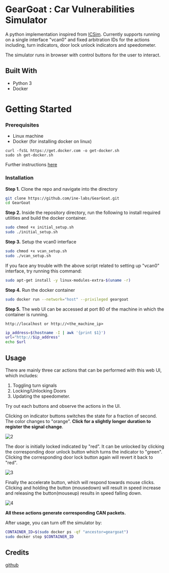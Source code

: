 # GearGoat : Car Vulnerabilities Simulator

A python implementation inspired from [ICSim](https://github.com/zombieCraig/ICSim). Currently supports running on a single interface "vcan0" and fixed arbitration IDs for the actions including, turn indicators, door lock unlock indicators and speedometer.

The simulator runs in browser with control buttons for the user to interact.

## Built With

- Python 3
- Docker

# Getting Started

### Prerequisites

- Linux machine
- Docker
  (for installing docker on linux)

```
curl -fsSL https://get.docker.com -o get-docker.sh
sudo sh get-docker.sh
```

Further instructions [here](https://docs.docker.com/engine/install/)

### Installation

**Step 1.** Clone the repo and navigate into the directory

```sh
git clone https://github.com/ine-labs/GearGoat.git
cd GearGoat
```

**Step 2.** Inside the repository directory, run the following to install required utilities and build the docker container.

```sh
sudo chmod +x initial_setup.sh
sudo ./initial_setup.sh
```

**Step 3.** Setup the vcan0 interface

```sh
sudo chmod +x vcan_setup.sh
sudo ./vcan_setup.sh
```

If you face any trouble with the above script related to setting up "vcan0" interface, try running this command:

```sh
sudo apt-get install -y linux-modules-extra-$(uname -r)
```

**Step 4.** Run the docker container

```sh
sudo docker run --network="host" --privileged geargoat
```

**Step 5.** The web UI can be accessed at port 80 of the machine in which the container is running.

```
http://localhost or http://<the_machine_ip>
```

```sh
ip_address=$(hostname -I | awk '{print $1}')
url="http://$ip_address"
echo $url
```

## Usage

There are mainly three car actions that can be performed with this web UI, which includes:

1. Toggling turn signals
2. Locking/Unlocking Doors
3. Updating the speedometer.

Try out each buttons and observe the actions in the UI.

Clicking on indicator buttons switches the state for a fraction of second. The color changes to "orange". **Click for a slightly longer duration to register the signal change**.

![2](https://github.com/ine-labs/GearGoat/assets/109127914/20cf5901-9cf6-481f-a709-7720c8240448)

The door is initially locked indicated by "red". It can be unlocked by clicking the corresponding door unlock button which turns the indicator to "green". Clicking the corresponding door lock button again will revert it back to "red".

![3](https://github.com/ine-labs/GearGoat/assets/109127914/8df83f50-15bb-4426-a3f6-078cbdc5a9d2)

Finally the accelerate button, which will respond towards mouse clicks. Clicking and holding the button (mousedown) will result in speed increase and releasing the button(mouseup) results in speed falling down.

![4](https://github.com/ine-labs/GearGoat/assets/109127914/535be506-3c07-440d-88d1-1b9ad24cb027)

**All these actions generate corresponding CAN packets.**

After usage, you can turn off the simulator by:

```sh
CONTAINER_ID=$(sudo docker ps -qf "ancestor=geargoat")
sudo docker stop $CONTAINER_ID
```

## Credits

[github](https://github.com/ine-labs/GearGoat)
